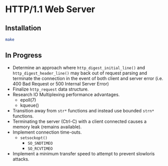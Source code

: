 # HTTP/1.1 Web Server

## Installation

```bash
make
```

## In Progress
- Determine an approach where `http_digest_initial_line()` and
  `http_digest_header_line()` may back out of request parsing and terminate the
  connection in the event of both client and server error (i.e. 400 Bad Request
  or 500 Internal Server Error)
- Finalize `http_request` data structure.
- Research IO Multiplexing performance advantages.
  - epoll(7)
  - kqueue()
- Transition away from `str*` functions and instead use bounded `strn*`
  functions.
- Terminating the server (Ctrl-C) with a client connected causes a memory leak
  (remains available).
- Implement connection time-outs.
  - `setsockopt()`
    - `SO_SNDTIMEO`
    - `SO_RCVTIMEO`
- Implement a minimum transfer speed to attempt to prevent slowloris attacks.
